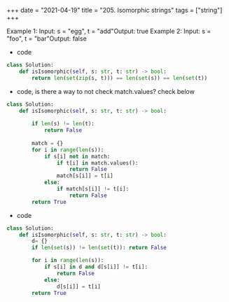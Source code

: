 +++ 
date = "2021-04-19"
title = "205. Isomorphic strings"
tags = ["string"]
+++


Example 1:
Input: s = "egg", t = "add"Output: true 
Example 2:
Input: s = "foo", t = "bar"Output: false

- code
```py
class Solution:
    def isIsomorphic(self, s: str, t: str) -> bool:
        return len(set(zip(s, t))) == len(set(s)) == len(set(t))
```
- code, is there a way to not check match.values? check below
```py
class Solution:
    def isIsomorphic(self, s: str, t: str) -> bool:
        
        if len(s) != len(t):
            return False
        
        match = {}
        for i in range(len(s)):
            if s[i] not in match:
                if t[i] in match.values():
                    return False
                match[s[i]] = t[i]
            else:
                if match[s[i]] != t[i]:
                    return False
        return True


```
- code
```py
class Solution:
    def isIsomorphic(self, s: str, t: str) -> bool:
        d= {}
        if len(set(s)) != len(set(t)): return False

        for i in range(len(s)):
            if s[i] in d and d[s[i]] != t[i]:
                return False
            else:
                d[s[i]] = t[i]
        return True

```
